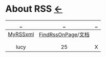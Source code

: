 # About RSS  [←](../index.md)

| _ | _ | _ |
|:---:|:---:|:---:|
| [MyRSSxml](../atom.xml) | [FindRssOnPage](https://github.com/DIYgod/RSSHub)/[文档](https://docs.rsshub.app/) | []() |
| []() | []() | []() |
| []() | []() | []() |
| lucy | 25 | X |
